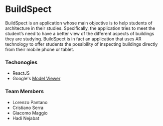 # BuildSpect

BuildSpect is an application whose main objective is to help students of architecture in their studies. Specifically, the application tries to meet the student’s need to have a better view of the different aspects of buildings they are studying.
BuildSpect is in fact an application that uses AR technology to offer students the possibility of inspecting buildings directly from their mobile phone or tablet.

### Techonogies
- ReactJS
- Google's [Model Viewer](https://modelviewer.dev/)

### Team Members
- Lorenzo Pantano
- Cristiano Serra
- Giacomo Maggio
- Hadi Nejabat
